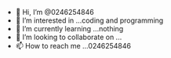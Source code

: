 - 👋 Hi, I’m @0246254846
- 👀 I’m interested in ...coding and programming
- 🌱 I’m currently learning ...nothing
- 💞️ I’m looking to collaborate on ...
- 📫 How to reach me ...0246254846

<!---
0246254846/0246254846 is a ✨ special ✨ repository because its `README.md` (this file) appears on your GitHub profile.
You can click the Preview link to take a look at your changes.
--->
